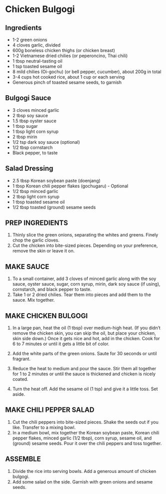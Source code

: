 # Chicken Bulgogi

## Ingredients
* 1-2 green onions
* 4 cloves garlic, divided
* 600g boneless chicken thighs (or chicken breast)
* 1-2 Vietnamese dried chilies (or peperoncino, Thai chili)
* 1 tbsp neutral-tasting oil
* 1 tsp toasted sesame oil
* 8 mild chilies (Oi-gochu) (or bell pepper, cucumber), about 200g in total
* 3-4 cups hot cooked rice, about 1 cup or each serving
* Generous pinch of toasted sesame seeds, to garnish

## Bulgogi Sauce
* 3 cloves minced garlic
* 2 tbsp soy sauce
* 1.5 tbsp oyster sauce
* 1 tbsp sugar
* 1 tbsp light corn syrup
* 2 tbsp mirin
* 1/2 tsp dark soy sauce (optional)
* 1/2 tbsp cornstarch
* Black pepper, to taste

## Salad Dressing
* 2.5 tbsp Korean soybean paste (doenjang)
* 1 tbsp Korean chili pepper flakes (gochugaru) - Optional
* 1/2 tbsp minced garlic
* 2 tbsp light corn syrup
* 1 tbsp toasted sesame oil
* 1/2 tbsp toasted (ground) sesame seeds


## PREP INGREDIENTS
1. Thinly slice the green onions, separating the whites and greens. Finely chop the garlic cloves.
2. Cut the chicken into bite-sized pieces. Depending on your preference, remove the skin or leave it on.

## MAKE SAUCE
1. To a small container, add 3 cloves of minced garlic along with the soy sauce, oyster sauce, sugar, corn syrup, mirin, dark soy sauce (if using), cornstarch, and black pepper to taste.
2. Take 1 or 2 dried chilies. Tear them into pieces and add them to the sauce. Mix together.

## MAKE CHICKEN BULGOGI
1. In a large pan, heat the oil (1 tbsp) over medium-high heat. (If you didn’t remove the chicken skin, you can skip the oil, but place your chicken, skin side down.) Once it gets nice and hot, add in the chicken. Cook for 6 to 7 minutes or until it gets a little bit of color.
2. Add the white parts of the green onions. Saute for 30 seconds or until fragrant.
3. Reduce the heat to medium and pour the sauce. Stir them all together for 1 to 2 minutes or until the sauce is thickened and chicken is nicely coated.

4. Turn the heat off. Add the sesame oil (1 tsp) and give it a little toss. Set aside.

## MAKE CHILI PEPPER SALAD
1. Cut the chili peppers into bite-sized pieces. Shake the seeds out if you like. Transfer to a mixing bowl.
2. In a medium bowl, mix together the Korean soybean paste, Korean chili pepper flakes, minced garlic (1/2 tbsp), corn syrup, sesame oil, and (ground) sesame seeds. Pour it over the chili peppers and toss together.

## ASSEMBLE
1. Divide the rice into serving bowls. Add a generous amount of chicken bulgogi.
2. Add some salad on the side. Garnish with green onions and sesame seeds. 
